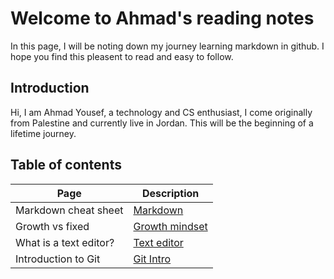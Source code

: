 # Welcome to Ahmad's reading notes

In this page, I will be noting down my journey learning markdown in github. I hope you find this pleasent to read and easy to follow.

## Introduction

Hi, I am Ahmad Yousef, a technology and CS enthusiast, I come originally from Palestine and currently live in Jordan. This will be the beginning of a lifetime journey.

## Table of contents

Page | Description
---- | -----------
Markdown cheat sheet| [Markdown](Markdown.md)
Growth vs fixed | [Growth mindset](Lab01b.md)
What is a text editor? | [Text editor](Read02.md)
Introduction to Git | [Git Intro](Gitintro.md)